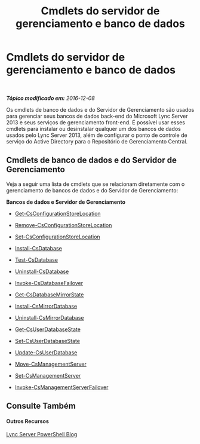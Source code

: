﻿---
title: Cmdlets do servidor de gerenciamento e banco de dados
TOCTitle: Cmdlets do servidor de gerenciamento e banco de dados
ms:assetid: b323bd59-8f71-4f03-af94-f3afb8620f4e
ms:mtpsurl: https://technet.microsoft.com/pt-br/library/Gg415671(v=OCS.15)
ms:contentKeyID: 49307838
ms.date: 12/10/2016
mtps_version: v=OCS.15
ms.translationtype: HT
---

# Cmdlets do servidor de gerenciamento e banco de dados

 

_**Tópico modificado em:** 2016-12-08_

Os cmdlets de banco de dados e do Servidor de Gerenciamento são usados para gerenciar seus bancos de dados back-end do Microsoft Lync Server 2013 e seus serviços de gerenciamento front-end. É possível usar esses cmdlets para instalar ou desinstalar qualquer um dos bancos de dados usados pelo Lync Server 2013, além de configurar o ponto de controle de serviço do Active Directory para o Repositório de Gerenciamento Central.

## Cmdlets de banco de dados e do Servidor de Gerenciamento

Veja a seguir uma lista de cmdlets que se relacionam diretamente com o gerenciamento de bancos de dados e do Servidor de Gerenciamento:

**Bancos de dados e Servidor de Gerenciamento**

  -   
    [Get-CsConfigurationStoreLocation](get-csconfigurationstorelocation.md)

  -   
    [Remove-CsConfigurationStoreLocation](remove-csconfigurationstorelocation.md)

  -   
    [Set-CsConfigurationStoreLocation](set-csconfigurationstorelocation.md)

  -   
    [Install-CsDatabase](install-csdatabase.md)

  -   
    [Test-CsDatabase](test-csdatabase.md)

  -   
    [Uninstall-CsDatabase](uninstall-csdatabase.md)

  - [Invoke-CsDatabaseFailover](invoke-csdatabasefailover.md)

  - [Get-CsDatabaseMirrorState](get-csdatabasemirrorstate.md)

  - [Install-CsMirrorDatabase](install-csmirrordatabase.md)

  - [Uninstall-CsMirrorDatabase](uninstall-csmirrordatabase.md)

  -   
    [Get-CsUserDatabaseState](get-csuserdatabasestate.md)

  -   
    [Set-CsUserDatabaseState](set-csuserdatabasestate.md)

  -   
    [Update-CsUserDatabase](update-csuserdatabase.md)

  -   
    [Move-CsManagementServer](move-csmanagementserver.md)

  -   
    [Set-CsManagementServer](set-csmanagementserver.md)

  - [Invoke-CsManagementServerFailover](invoke-csmanagementserverfailover.md)

## Consulte Também

#### Outros Recursos

[Lync Server PowerShell Blog](http://go.microsoft.com/fwlink/?linkid=203150%26clcid=0x416)

